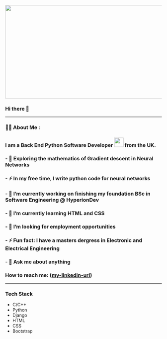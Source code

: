<div align="center">
  <img src="https://media.giphy.com/media/dWesBcTLavkZuG35MI/giphy.gif" width="600" height="300"/>
</div>



### Hi there 👋

---
### :man_technologist: About Me :
### I am a Back End Python Software Developer <img src="https://media.giphy.com/media/WUlplcMpOCEmTGBtBW/giphy.gif" width="30"> from the UK.
### - 🌱  Exploring the mathematics of Gradient descent in Neural Networks
### - ⚡ In my free time, I write python code for neural networks

### - 🔭 I’m currently working on finishing my foundation BSc in Software Engineering @ HyperionDev
### - 🌱 I’m currently learning HTML and CSS
### - 🤔 I’m looking for employment opportunities
### - ⚡ Fun fact: I have a masters dergress in Electronic and Electrical Engineering
### - 💬 Ask me about anything

### How to reach me: ([my-linkedin-url](https://www.linkedin.com/in/nikesh-chavda-b800ab52/))

---

### Tech Stack
- C/C++
- Python
- Django
- HTML
- CSS
- Bootstrap



